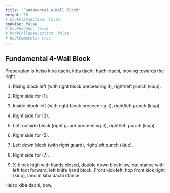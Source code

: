 ```yaml
---
title: "Fundamental 4-Wall Block"
weight: 56
# bookFlatSection: false
bookToc: false
# bookHidden: false
# bookCollapseSection: false
# bookComments: true
---
```

## Fundamental 4-Wall Block
Preparation is heiso kiba dachi, kiba dachi, hachi dachi, moving towards the right.

1. Rising block left (with right block preceeding it), right/left punch (kiup).

2. Right side for (1).

3. Inside block left (with right block preceeding it), right/left punch (kiup).

4. Right side for (3).

5. Left outside block (right guard preceeding it), right/left punch (kiup).

6. Right side for (5).

7. Left down block (with right guard), right/left punch (kiup).

8. Right side for (7).

9. X-block high with hands closed, double down block low, cat stance with 
left foot forward, left knife hand block. Front kick left, hop front kick
right (kiup), land in kiba dachi stance.

Heiso kiba dachi, bow.
